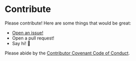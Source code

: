 # Contribute

Please contribute! Here are some things that would be great:
- [Open an issue!](https://github.com/shutterstock/node-common-errors/issues/new)
- Open a pull request!
- Say hi! :wave:

Please abide by the [Contributor Covenant Code of Conduct](CODE_OF_CONDUCT.md).
